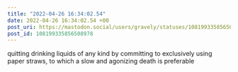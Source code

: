 ```yaml
---
title: "2022-04-26 16:34:02.54"
date: 2022-04-26 16:34:02.54 +00
post_uri: https://mastodon.social/users/gravely/statuses/108199335856508978
post_id: 108199335856508978
---
```

quitting drinking liquids of any kind by committing to exclusively using paper straws, to which a slow and agonizing death is preferable


